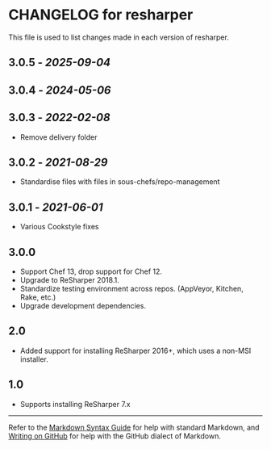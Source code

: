 # CHANGELOG for resharper

This file is used to list changes made in each version of resharper.

## 3.0.5 - *2025-09-04*

## 3.0.4 - *2024-05-06*

## 3.0.3 - *2022-02-08*

- Remove delivery folder

## 3.0.2 - *2021-08-29*

- Standardise files with files in sous-chefs/repo-management

## 3.0.1 - *2021-06-01*

- Various Cookstyle fixes

## 3.0.0

- Support Chef 13, drop support for Chef 12.
- Upgrade to ReSharper 2018.1.
- Standardize testing environment across repos.  (AppVeyor, Kitchen, Rake, etc.)
- Upgrade development dependencies.

## 2.0

- Added support for installing ReSharper 2016+, which uses a non-MSI installer.

## 1.0

- Supports installing ReSharper 7.x

- - -
Refer to the [Markdown Syntax Guide](https://daringfireball.net/projects/markdown/syntax) for help with standard Markdown, and [Writing on GitHub](https://help.github.com/categories/writing-on-github/) for help with the GitHub dialect of Markdown.
